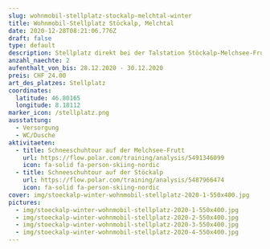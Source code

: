 ```yaml
---
slug: wohnmobil-stellplatz-stockalp-melchtal-winter
title: Wohnmobil-Stellplatz Stöckalp, Melchtal
date: 2020-12-28T08:21:06.776Z
draft: false
type: default
description: Stellplatz direkt bei der Talstation Stöckalp-Melchsee-Frutt. Wir waren zu Coronoazeiten da, als das Skigebiet gesperrt war, dadurch fast alleine. Ansonsten mordsmässiger Verkehr ab 7:00 Uhr in der früh. Grundsätzlich aber sehr schön gelegen und abends herrlich ruhig.
anzahl_naechte: 2
aufenthalt_von_bis: 28.12.2020 - 30.12.2020
preis: CHF 24.00
art_des_platzes: Stellplatz
coordinates:
  latitude: 46.80165
  longitude: 8.18112
marker_icon: /stellplatz.png
ausstattung:
  - Versorgung
  - WC/Dusche
aktivitaeten:
  - title: Schneeschuhtour auf der Melchsee-Frutt
    url: https://flow.polar.com/training/analysis/5491346099
    icon: fa-solid fa-person-skiing-nordic
  - title: Schneeschuhtour auf der Stöckalp
    url: https://flow.polar.com/training/analysis/5487966474
    icon: fa-solid fa-person-skiing-nordic
cover: img/stoeckalp-winter-wohnmobil-stellplatz-2020-1-550x400.jpg
pictures:
  - img/stoeckalp-winter-wohnmobil-stellplatz-2020-1-550x400.jpg
  - img/stoeckalp-winter-wohnmobil-stellplatz-2020-2-550x400.jpg
  - img/stoeckalp-winter-wohnmobil-stellplatz-2020-3-550x400.jpg
  - img/stoeckalp-winter-wohnmobil-stellplatz-2020-4-550x400.jpg
---
```

